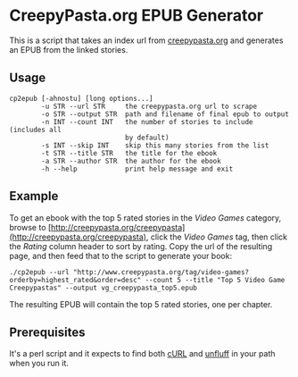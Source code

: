 # CreepyPasta.org EPUB Generator

This is a script that takes an index url from [creepypasta.org](http://creepypasta.org) and generates an EPUB from the linked stories.

## Usage

```
cp2epub [-ahnostu] [long options...]
        -u STR --url STR     the creepypasta.org url to scrape
        -o STR --output STR  path and filename of final epub to output
        -n INT --count INT   the number of stories to include (includes all
                             by default)
        -s INT --skip INT    skip this many stories from the list
        -t STR --title STR   the title for the ebook
        -a STR --author STR  the author for the ebook
        -h --help            print help message and exit
```

## Example

To get an ebook with the top 5 rated stories in the *Video Games* category, browse to [http://creepypasta.org/creepypasta](http://creepypasta.org/creepypasta), click the *Video Games* tag, then click the *Rating* column header to sort by rating. Copy the url of the resulting page, and then feed that to the script to generate your book:

```
./cp2epub --url "http://www.creepypasta.org/tag/video-games?orderby=highest_rated&order=desc" --count 5 --title "Top 5 Video Game Creepypastas" --output vg_creepypasta_top5.epub
```

The resulting EPUB will contain the top 5 rated stories, one per chapter.

## Prerequisites

It's a perl script and it expects to find both [cURL](https://github.com/curl/curl) and [unfluff](https://github.com/ageitgey/node-unfluff) in your path when you run it.
